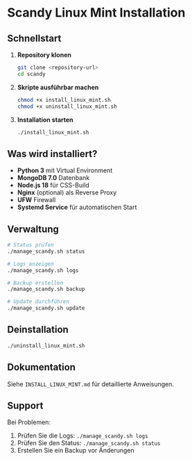 # Scandy Linux Mint Installation

## Schnellstart

1. **Repository klonen**
   ```bash
   git clone <repository-url>
   cd scandy
   ```

2. **Skripte ausführbar machen**
   ```bash
   chmod +x install_linux_mint.sh
   chmod +x uninstall_linux_mint.sh
   ```

3. **Installation starten**
   ```bash
   ./install_linux_mint.sh
   ```

## Was wird installiert?

- **Python 3** mit Virtual Environment
- **MongoDB 7.0** Datenbank
- **Node.js 18** für CSS-Build
- **Nginx** (optional) als Reverse Proxy
- **UFW** Firewall
- **Systemd Service** für automatischen Start

## Verwaltung

```bash
# Status prüfen
./manage_scandy.sh status

# Logs anzeigen
./manage_scandy.sh logs

# Backup erstellen
./manage_scandy.sh backup

# Update durchführen
./manage_scandy.sh update
```

## Deinstallation

```bash
./uninstall_linux_mint.sh
```

## Dokumentation

Siehe `INSTALL_LINUX_MINT.md` für detaillierte Anweisungen.

## Support

Bei Problemen:
1. Prüfen Sie die Logs: `./manage_scandy.sh logs`
2. Prüfen Sie den Status: `./manage_scandy.sh status`
3. Erstellen Sie ein Backup vor Änderungen 